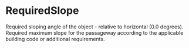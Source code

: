 RequiredSlope
=============

Required sloping angle of the object - relative to horizontal (0.0 degrees).
Required maximum slope for the passageway according to the applicable building code or additional requirements.
